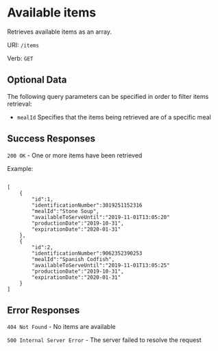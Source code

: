 # Available items

Retrieves available items as an array.

URI: `/items`

Verb: `GET`

## Optional Data

The following query parameters can be specified in order to filter items retrieval:

- `mealId` Specifies that the items being retrieved are of a specific meal

## Success Responses

`200 OK` - One or more items have been retrieved

Example:

```

[
    {
        "id":1,
        "identificationNumber":3019251152316
        "mealId":"Stone Soup",
        "availableToServeUntil":"2019-11-01T13:05:20"
        "productionDate":"2019-10-31",
        "expirationDate":"2020-01-31"
    },
    {
        "id":2,
        "identificationNumber":9062352390253
        "mealId":"Spanish Codfish",
        "availableToServeUntil":"2019-11-01T13:05:25"
        "productionDate":"2019-10-31",
        "expirationDate":"2020-01-31"
    }
]

```

## Error Responses

`404 Not Found` - No items are available

`500 Internal Server Error` - The server failed to resolve the request